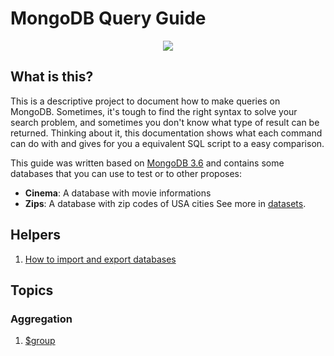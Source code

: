# MongoDB Query Guide

<p align="center">
  <img src="https://raw.github.com/marcosvbras/mongo-query-guide/master/images/MongoDB.jpg" />
</p>

## What is this?

This is a descriptive project to document how to make queries on MongoDB. Sometimes, it's tough to find the right syntax to solve your search problem, and sometimes you don't know what type of result can be returned. Thinking about it, this documentation shows what each command can do with and gives for you a equivalent SQL script to a easy comparison.

This guide was written based on [MongoDB 3.6](https://www.mongodb.com/) and contains some databases that you can use to test or to other proposes:

- **Cinema**: A database with movie informations
- **Zips**: A database with zip codes of USA cities
See more in [datasets](datasets/).

## Helpers

1. [How to import and export databases](examples/import.md)

## Topics

### Aggregation
1. [$group](examples/group.md)
